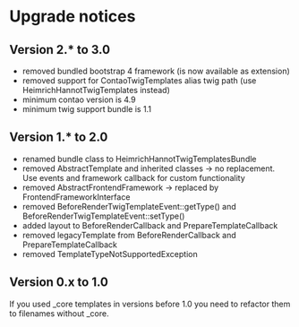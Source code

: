 # Upgrade notices

## Version 2.* to 3.0
- removed bundled bootstrap 4 framework (is now available as extension)
- removed support for ContaoTwigTemplates alias twig path (use HeimrichHannotTwigTemplates instead)
- minimum contao version is 4.9
- minimum twig support bundle is 1.1

## Version 1.* to 2.0
- renamed bundle class to HeimrichHannotTwigTemplatesBundle
- removed AbstractTemplate and inherited classes -> no replacement. Use events and framework callback for custom functionality
- removed AbstractFrontendFramework -> replaced by FrontendFrameworkInterface
- removed BeforeRenderTwigTemplateEvent::getType() and BeforeRenderTwigTemplateEvent::setType()
- added layout to BeforeRenderCallback and PrepareTemplateCallback
- removed legacyTemplate from BeforeRenderCallback and PrepareTemplateCallback
- removed TemplateTypeNotSupportedException

## Version 0.x to 1.0

If you used _core templates in versions before 1.0 you need to refactor them to filenames without _core. 